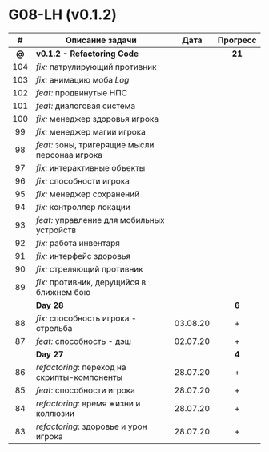 # G08-LH (v0.1.2)

| # | Описание задачи | Дата | Прогресс |
|:-:| --------------- | ---- | :------: |
| **@** | **v0.1.2 - Refactoring Code** |  | **21** |
|104| *fix:* патрулирующий противник |  |  |
|103| *fix:* анимацию моба _Log_ |  |  |
|102| *feat:* продвинутые НПС |  |  |
|101| *feat:* диалоговая система |  |  |
|100| *fix:* менеджер здоровья игрока |  |  |
| 99| *fix:* менеджер магии игрока |  |  |
| 98| *feat:* зоны, тригерящие мысли персонаа игрока |  |  |
| 97| *fix:* интерактивные объекты |  |  |
| 96| *fix:* способности игрока |  |  |
| 95| *fix:* менеджер сохранений |  |  |
| 94| *fix:* контроллер локации |  |  |
| 93| *feat:* управление для мобильных устройств |  |  |
| 92| *fix:* работа инвентаря |  |  |
| 91| *fix:* интерфейс здоровья |  |  |
| 90| *fix:* стреляющий противник |  |  |
| 89| *fix:* противник, дерущийся в ближнем бою |  |  |
|   | **Day 28** |  |  **6** |
| 88| *fix:* способность игрока - стрельба | 03.08.20 | + |
| 87| *feat:* способность - дэш | 02.07.20 | + |
|   | **Day 27** |  |  **4** |
| 86| *refactoring*: переход на скрипты-компоненты | 28.07.20 | + |
| 85| *feat*: способности игрока | 28.07.20 | + |
| 84| *refactoring*: время жизни и коллюзии | 28.07.20 | + |
| 83| *refactoring*: здоровье и урон игрока | 28.07.20 | + |
